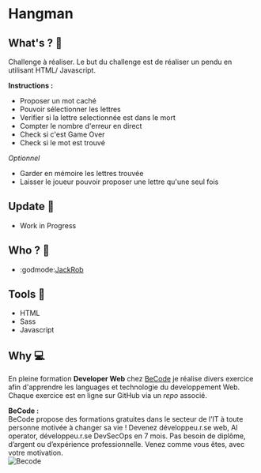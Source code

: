 # Hangman

## **What's ? :mag_right:**
Challenge à réaliser. 
Le but du challenge est de réaliser un pendu en utilisant HTML/ Javascript.

**Instructions :**  
- Proposer un mot caché
- Pouvoir sélectionner les lettres
- Verifier si la lettre selectionnée est dans le mort
- Compter le nombre d'erreur en direct
- Check si c'est Game Over
- Check si le mot est trouvé
  
 *Optionnel*
 - Garder en mémoire les lettres trouvée
 - Laisser le joueur pouvoir proposer une lettre qu'une seul fois

## **Update :scroll:**  
  - Work in Progress

## **Who ? :busts_in_silhouette:**
- :godmode:[JackRob](https://github.com/JackRob)

## **Tools :wrench:** 
- HTML
- Sass
- Javascript

## **Why :computer:**
En pleine formation **Developer Web** chez [BeCode](https://becode.org/) je réalise divers exercice afin d'apprendre les languages et technologie du developpement Web. Chaque exercice est en ligne sur GitHub via un *repo* associé.  
 
**BeCode :**    
BeCode propose des formations gratuites dans le secteur de l’IT à toute personne motivée à changer sa vie ! Devenez développeu.r.se web, AI operator, développeu.r.se DevSecOps en 7 mois. Pas besoin de diplôme, d’argent ou d’expérience professionnelle. Venez comme vous êtes, avec votre motivation.  
![Becode](https://becode.org/app/uploads/2020/03/bc_mailsign_seal.png)
